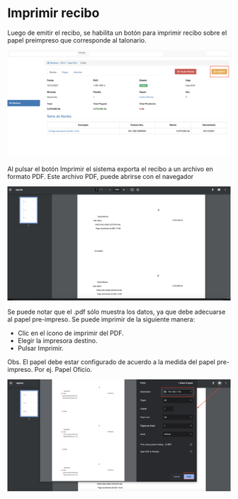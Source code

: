 # Imprimir recibo

Luego de emitir el recibo, se habilita un botón para imprimir recibo sobre el papel preimpreso que corresponde al
talonario.

![Imprimir Recibo](img/imprimir_recibo.png)

Al pulsar el botón Imprimir el sistema exporta el recibo a un archivo en formato PDF. Este archivo PDF, puede abrirse
con el navegador

![Recibo Impreso](img/recibo_impreso.png)

Se puede notar que el .pdf sólo muestra los datos, ya que debe adecuarse al papel pre-impreso. Se puede imprimir de la
siguiente manera:

- Clic en el ícono de imprimir del PDF.
- Elegir la impresora destino.
- Pulsar Imprimir.

Obs. El papel debe estar configurado de acuerdo a la medida del papel pre-impreso. Por ej. Papel Oficio.

![Imprimir PDF](img/imprimir_pdf.png)





